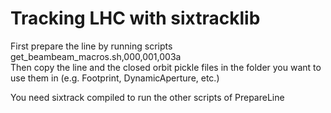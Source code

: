 # Tracking LHC with sixtracklib

First prepare the line by running scripts get_beambeam_macros.sh,000,001,003a  
Then copy the line and the closed orbit pickle files in the folder you want to use them in (e.g. Footprint, DynamicAperture, etc.)

You need sixtrack compiled to run the other scripts of PrepareLine
